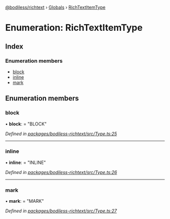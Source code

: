 [@bodiless/richtext](../README.md) › [Globals](../globals.md) › [RichTextItemType](richtextitemtype.md)

# Enumeration: RichTextItemType

## Index

### Enumeration members

* [block](richtextitemtype.md#block)
* [inline](richtextitemtype.md#inline)
* [mark](richtextitemtype.md#mark)

## Enumeration members

###  block

• **block**: = "BLOCK"

*Defined in [packages/bodiless-richtext/src/Type.ts:25](https://github.com/johnsonandjohnson/Bodiless-JS/blob/444155f/packages/bodiless-richtext/src/Type.ts#L25)*

___

###  inline

• **inline**: = "INLINE"

*Defined in [packages/bodiless-richtext/src/Type.ts:26](https://github.com/johnsonandjohnson/Bodiless-JS/blob/444155f/packages/bodiless-richtext/src/Type.ts#L26)*

___

###  mark

• **mark**: = "MARK"

*Defined in [packages/bodiless-richtext/src/Type.ts:27](https://github.com/johnsonandjohnson/Bodiless-JS/blob/444155f/packages/bodiless-richtext/src/Type.ts#L27)*
